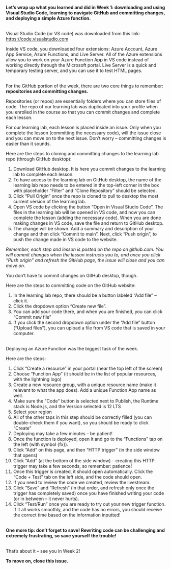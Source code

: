 **Let’s wrap up what you learned and did in Week 1: downloading and using Visual Studio Code, learning to navigate GitHub and committing changes, and deploying a simple Azure function.**
<br><br/>

Visual Studio Code (or VS code) was downloaded from this link: https://code.visualstudio.com

Inside VS code, you downloaded four extensions: Azure Account, Azure App Service, Azure Functions, and Live Server. All of the Azure extensions allow you to work on your Azure Function App in VS code instead of working directly through the Microsoft portal. Live Server is a quick and temporary testing server, and you can use it to test HTML pages.
<br><br/>

For the GitHub portion of the week, there are two core things to remember: **repositories and committing changes.**

Repositories (or repos) are essentially folders where you can store files of code. The repo of our learning lab was duplicated into your profile when you enrolled in the course so that you can commit changes and complete each lesson.

For our learning lab, each lesson is placed inside an issue. Only when you complete the lesson (committing the necessary code), will the issue close and you can move on to the next issue. Don’t worry – committing changes is easier than it sounds.

Here are the steps to cloning and committing changes to the learning lab repo (through GitHub desktop):

1. Download GitHub desktop. It is here you commit changes to the learning lab to complete each lesson.
2. To have access to the learning lab on GitHub desktop, the name of the learning lab repo needs to be entered in the top-left corner in the box with placeholder “Filter” and “Clone Repository” should be selected.
3. Click “Pull Origin” once the repo is cloned to pull to desktop the most current version of the learning lab.
4. Open VS code by clicking the button “Open in Visual Studio Code”. The files in the learning lab will be opened in VS code, and now you can complete the lesson (adding the necessary code). When you are done making changes in VS code, save the file and return to GitHub desktop.
5. The change will be shown. Add a summary and description of your change and then click “Commit to main”. Next, click “Push origin”, to push the change made in VS code to the website.

*Remember, each step and lesson is posted on the repo on github.com. You will commit changes when the lesson instructs you to, and once you click “Push origin” and refresh the GitHub page, the issue will close and you can move on.*

You don’t have to commit changes on GitHub desktop, though.

Here are the steps to committing code on the GitHub website:

1. In the learning lab repo, there should be a button labeled “Add file” – click it.
2. Click the dropdown option “Create new file”.
3. You can add your code there, and when you are finished, you can click “Commit new file”
4. If you click the second dropdown option under the “Add file” button (“Upload files”), you can upload a file from VS code that is saved in your computer.
<br><br/>

Deploying an Azure Function was the biggest task of the week.

Here are the steps:

1. Click “Create a resource” in your portal (near the top left of the screen)
2. Choose “Function App” (it should be in the list of popular resources, with the lightning logo)
3. Create a new resource group, with a unique resource name (make it relevant to what the app does). Add a unique Function App name as well.
4. Make sure the "Code" button is selected next to Publish, the Runtime stack is Node.js, and the Version selected is 12 LTS
5. Select your region
6. All of the other taps in this step should be correctly filled (you can double-check them if you want), so you should be ready to click “Create”
7. Deploying may take a few minutes – be patient!
8. Once the function is deployed, open it and go to the “Functions” tap on the left (with symbol {fx}).
9. Click “Add” on this page, and then “HTTP trigger” (in the side window that opens)
10. Click “Add” (at the bottom of the side window) – creating this HTTP trigger may take a few seconds, so remember: patience!
11. Once this trigger is created, it should open automatically. Click the “Code + Test” tab on the left side, and the code should open.
12. If you need to review the code we created, review the livestream.
13. Click “Save” and “Refresh” (in that order, and refresh only once the trigger has completely saved) once you have finished writing your code (or in between – it never hurts).
14. Click “Test/Run” once you are ready to try out your new trigger function. If it all works smoothly, and the code has no errors, you should receive the correct time based on the information inputted!
<br><br/>

**One more tip: don’t forget to save! Rewriting code can be challenging and extremely frustrating, so save yourself the trouble!**
<br><br/>

That’s about it – see you in Week 2!

**To move on, close this issue.**
